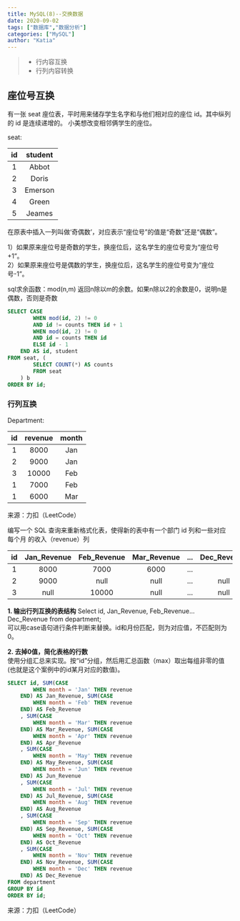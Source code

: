 ```yaml
---
title: MySQL(8)--交换数据
date: 2020-09-02
tags: ["数据库","数据分析"]
categories: ["MySQL"]
author: "Katia"
---
```


> * 行内容互换
> * 行列内容转换

<!--more-->


## 座位号互换

有一张 seat 座位表，平时用来储存学生名字和与他们相对应的座位 id。其中纵列的 id 是连续递增的。 小美想改变相邻俩学生的座位。  

seat:

|    id   | student |
|  :-------: | :-----------:| 
|    1    | Abbot   |
|    2    | Doris   |
|    3    | Emerson |
|    4    | Green   |
|    5    | Jeames  |



在原表中插入一列叫做‘奇偶数’，对应表示“座位号”的值是“奇数”还是“偶数”。  
  
1）如果原来座位号是奇数的学生，换座位后，这名学生的座位号变为“座位号+1”。  
2）如果原来座位号是偶数的学生，换座位后，这名学生的座位号变为“座位号-1”。  

sql求余函数：mod(n,m)    返回n除以m的余数。如果n除以2的余数是0，说明n是偶数，否则是奇数


```sql
SELECT CASE 
		WHEN mod(id, 2) != 0
		AND id != counts THEN id + 1
		WHEN mod(id, 2) != 0
		AND id = counts THEN id
		ELSE id - 1
	END AS id, student
FROM seat, (
		SELECT COUNT(*) AS counts
		FROM seat
	) b
ORDER BY id;
```

### 行列互换

Department:

| id   | revenue | month |
|  :-------: | :-----------:| :-----------:| 
| 1    | 8000    | Jan   |
| 2    | 9000    | Jan   |
| 3    | 10000   | Feb   |
| 1    | 7000    | Feb   |
| 1    | 6000    | Mar   |

来源：力扣（LeetCode）

编写一个 SQL 查询来重新格式化表，使得新的表中有一个部门 id 列和一些对应 每个月 的收入（revenue）列

| id   | Jan_Revenue | Feb_Revenue | Mar_Revenue | ... | Dec_Revenue |
|  :-------: | :-----------:| :-----------:|  :-------: | :-----------:| :-----------:| 
| 1    | 8000        | 7000        | 6000        | ... |
| 2    | 9000        | null        | null        | ... | null        |
| 3    | null        | 10000       | null        | ... | null        |


**1. 输出行列互换的表结构** 
Select id, Jan_Revenue, Feb_Revenue... Dec_Revenue from department;  
可以用case语句进行条件判断来替换。id和月份匹配，则为对应值，不匹配则为0。

**2. 去掉0值，简化表格的行数**  
使用分组汇总来实现。按“id”分组，然后用汇总函数（max）取出每组非零的值(也就是这个案例中的id某月对应的数值)。  

```sql
SELECT id, SUM(CASE 
		WHEN month = 'Jan' THEN revenue
	END) AS Jan_Revenue, SUM(CASE 
		WHEN month = 'Feb' THEN revenue
	END) AS Feb_Revenue
	, SUM(CASE 
		WHEN month = 'Mar' THEN revenue
	END) AS Mar_Revenue, SUM(CASE 
		WHEN month = 'Apr' THEN revenue
	END) AS Apr_Revenue
	, SUM(CASE 
		WHEN month = 'May' THEN revenue
	END) AS May_Revenue, SUM(CASE 
		WHEN month = 'Jun' THEN revenue
	END) AS Jun_Revenue
	, SUM(CASE 
		WHEN month = 'Jul' THEN revenue
	END) AS Jul_Revenue, SUM(CASE 
		WHEN month = 'Aug' THEN revenue
	END) AS Aug_Revenue
	, SUM(CASE 
		WHEN month = 'Sep' THEN revenue
	END) AS Sep_Revenue, SUM(CASE 
		WHEN month = 'Oct' THEN revenue
	END) AS Oct_Revenue
	, SUM(CASE 
		WHEN month = 'Nov' THEN revenue
	END) AS Nov_Revenue, SUM(CASE 
		WHEN month = 'Dec' THEN revenue
	END) AS Dec_Revenue
FROM department
GROUP BY id
ORDER BY id;
```

来源：力扣（LeetCode）